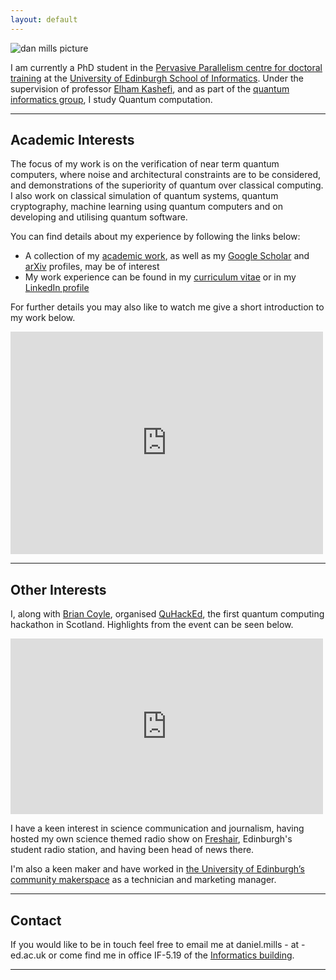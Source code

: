 ```yaml
---
layout: default
---
```


![dan mills picture]({{"/assets/profile-pic.jpg"}})

I am currently a PhD student in the [Pervasive Parallelism centre for doctoral training](http://web.inf.ed.ac.uk/infweb/student-services/cdt/pervasive-parallelism) at the [University of Edinburgh School of Informatics](https://www.ed.ac.uk/informatics). Under the supervision of professor [Elham Kashefi](https://ekashefi.wordpress.com/), and as part of the [quantum informatics group](http://web.inf.ed.ac.uk/quantum-informatics), I study Quantum computation.

***

## Academic Interests

The focus of my work is on the verification of near term quantum computers, where noise and architectural constraints are to be considered, and demonstrations of the superiority of quantum over classical computing. I also work on classical simulation of quantum systems, quantum cryptography, machine learning using quantum computers and on developing and utilising quantum software.

You can find details about my experience by following the links below:
* A collection of my [academic work](academic), as well as my [Google Scholar](https://scholar.google.co.uk/citations?view_op=list_works&hl=en&user=qAAWFFEAAAAJ&gmla=AJsN-F7wChVI6DrBgGym427YKNkwejw6Amx94HpJZXsw9zXw8C83iaJ4m_yuKKl_QU8X6fq24hGu-ENWt9vRzQjEA6D50Z1Tjxm2-5f0TVWWs3WJ4WQVqAufHCLmddyJg_sXCozcOmyy) and [arXiv](https://arxiv.org/search/quant-ph?searchtype=author&query=Mills%2C+D) profiles, may be of interest
* My work experience can be found in my [curriculum vitae]({{"/assets/CV.pdf"}}) or in my [LinkedIn profile](https://www.linkedin.com/in/dan-mills)

For further details you may also like to watch me give a short introduction to my work below.

<iframe id="kaltura_player" src="https://cdnapisec.kaltura.com/p/2010292/sp/201029200/embedIframeJs/uiconf_id/32599141/partner_id/2010292?iframeembed=true&playerId=kaltura_player&entry_id=1_cz9jh0g2&flashvars[streamerType]=auto&amp;flashvars[localizationCode]=en&amp;flashvars[leadWithHTML5]=true&amp;flashvars[sideBarContainer.plugin]=true&amp;flashvars[sideBarContainer.position]=left&amp;flashvars[sideBarContainer.clickToClose]=true&amp;flashvars[chapters.plugin]=true&amp;flashvars[chapters.layout]=vertical&amp;flashvars[chapters.thumbnailRotator]=false&amp;flashvars[streamSelector.plugin]=true&amp;flashvars[EmbedPlayer.SpinnerTarget]=videoHolder&amp;flashvars[dualScreen.plugin]=true&amp;&wid=1_1xy5qhvj" width="500" height="356" allowfullscreen webkitallowfullscreen mozAllowFullScreen allow="autoplay *; fullscreen *; encrypted-media *" frameborder="0" title="Kaltura Player"></iframe>  

***

## Other Interests

I, along with [Brian Coyle](https://briancoyle1.wixsite.com/briancoyle), organised [QuHackEd](https://www.quhacked.com/), the first quantum computing hackathon in Scotland. Highlights from the event can be seen below. 

<iframe width="500" height="281" src="https://www.youtube.com/embed/TATYECOmv-U" frameborder="0" allow="accelerometer; autoplay; encrypted-media; gyroscope; picture-in-picture" allowfullscreen></iframe>

I have a keen interest in science communication and journalism, having hosted my own science themed radio show on [Freshair](https://freshair.org.uk/), Edinburgh's student radio station, and having been head of news there. 

I'm also a keen maker and have worked in [the University of Edinburgh’s community makerspace](https://www.ucreatestudio.is.ed.ac.uk/) as a technician and marketing manager.

***

## Contact

If you would like to be in touch feel free to email me at daniel.mills - at - ed.ac.uk or come find me in office IF-5.19 of the [Informatics building](https://www.google.com/maps/place/Dugald+Stewart+Building,+Informatics+Forum,+Edinburgh+EH8+9AB/@55.9447509,-3.1881526,18.5z/data=!3m1!5s0x4887c78380a9954d:0x6f0e11144cdbe50c!4m13!1m7!3m6!1s0x4887c78380560aa5:0xabe2f9d4a73bf5f5!2sInformatics+Forum,+Edinburgh+EH8+9AB!3b1!8m2!3d55.9447576!4d-3.1874533!3m4!1s0x4887c7847f57fce7:0xa55424c3cecbf4c9!8m2!3d55.9450306!4d-3.1877087://www.google.com/maps/place/Informatics+Forum,+Edinburgh+EH8+9AB/@55.9447587,-3.1882289,18z/data=!3m1!4b1!4m5!3m4!1s0x4887c78380560aa5:0xabe2f9d4a73bf5f5!8m2!3d55.9447576!4d-3.1874533).

***
